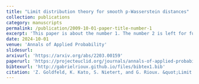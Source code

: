 ```yaml
---
title: "Limit distribution theory for smooth p-Wasserstein distances"
collection: publications
category: manuscripts
permalink: /publication/2009-10-01-paper-title-number-1
excerpt: 'This paper is about the number 1. The number 2 is left for future work.'
date: 2024-10-01
venue: 'Annals of Applied Probability'
slidesurl: 
arxivurl: 'https://arxiv.org/abs/2203.00159'
paperurl: 'https://projecteuclid.org/journals/annals-of-applied-probability/volume-34/issue-2/Limit-distribution-theory-for-smooth-p-Wasserstein-distances/10.1214/23-AAP2028.short'
bibtexurl: 'http://gabrielrioux.github.io/files/bibtex1.bib'
citation: 'Z. Goldfeld, K. Kato, S. Nietert, and G. Rioux. &quot;Limit distribution theory for smooth $$p$$-Wasserstein distances.&quot; <i>Annals of Applied Probability</i>. 34(2), 2024, pp.2447-2487.'
---
```

